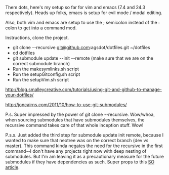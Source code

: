Them dots, here's my setup so far for vim and emacs (7.4 and 24.3 respectively).  Heads up folks, emacs is setup for evil mode / modal editing. 

Also, both vim and emacs are setup to use the ; semicolon instead of the : colon to get into a command mod. 

Instructions, clone the project.

- git clone --recursive git@github.com:agsdot/dotfiles.git ~/dotfiles  
- cd dotfiles  
- git submodule update --init --remote (make sure that we are on the correct submodule branch)  
- Run the makesymlinks.sh script  
- Run the setupGitconfig.sh script  
- Run the setupVim.sh script  

http://blog.smalleycreative.com/tutorials/using-git-and-github-to-manage-your-dotfiles/  

http://joncairns.com/2011/10/how-to-use-git-submodules/  

P.s. Super impressed by the power of git clone --recursive.  Wow/whoa, when sourcing submodules that have submodules themselves, the recursive command takes care of that whole inception stuff.  Wow!  

P.s.s. Just added the third step for submodule update init remote, because I wanted to make sure that neotree was on the correct branch (dev vs master). This command kinda negates the need for the recursive in the first command--I don't have any projects right now with deep nesting of submodules. But I'm am leaving it as a precautionary measure for the future submodules if they have dependencies as such. Super props to this [SO article](http://stackoverflow.com/a/20016830/2741455).  
